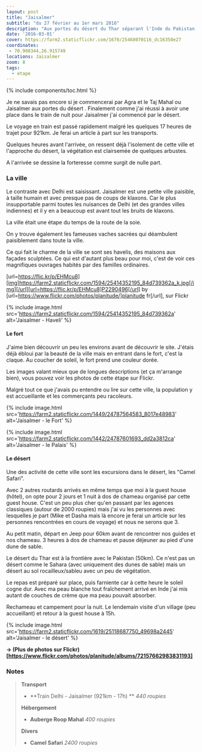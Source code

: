 ```yaml
---
layout: post
title: "Jaisalmer"
subtitle: "du 27 février au 1er mars 2016"
description: "Aux portes du désert du Thar séparant l'Inde du Pakistan, le fort de Jaisalmer avec les façades de ses maisons finement sculptées dans du gré blanc mérite bien son nom de perle du désert."
date: '2016-03-01'
cover: https://farm2.staticflickr.com/1670/25468070116_dc16358e27
coordinates:
 - 70.908344,26.915749
locations: Jaisalmer
zoom: 8
tags:
  - etape
---
```


{% include components/toc.html %}

Je ne savais pas encore si je commencerai par Agra et le Taj Mahal ou Jaisalmer aux portes du désert . Finalement comme j'ai réussi à avoir une place dans le train de nuit pour Jaisalmer j'ai commencé par le désert.

Le voyage en train est passé rapidement malgré les quelques 17 heures de trajet pour 921km. Je ferai un article à part sur les transports.

Quelques heures avant l'arrivée,  on ressent déjà l'isolement de cette ville et l'approche du désert, la végétation est clairsemée de quelques arbustes.

A l'arrivée se dessine la forteresse comme surgit de nulle part.

### La ville

Le contraste avec Delhi est saisissant. Jaisalmer est une petite ville paisible, à taille humain et avec presque pas de coups de klaxons.  Car le plus insupportable parmi toutes les nuisances de Delhi (et des grandes villes indiennes) et il y en a beaucoup est avant tout les bruits de klaxons.

La ville était une étape du temps de la route de la soie.

On y trouve également les fameuses vaches sacrées qui déambulent paisiblement dans toute la ville.

Ce qui fait le charme de la ville se sont ses havelis, des maisons aux façades sculptées. Ce qui est d'autant plus beau pour moi, c'est de voir ces magnifiques ouvrages habités par des familles ordinaires.

[url=https://flic.kr/p/EHMcu8][img]https://farm2.staticflickr.com/1594/25414352195_84d739362a_k.jpg[/img][/url][url=https://flic.kr/p/EHMcu8]P2290496[/url] by [url=https://www.flickr.com/photos/planitude/]planitude fr[/url], sur Flickr

{% include image.html
  src='https://farm2.staticflickr.com/1594/25414352195_84d739362a'
  alt='Jaisalmer - Haveli'
%}

#### Le fort

J'aime bien  découvrir un peu les environs avant de découvrir le site. J'étais déjà ébloui par la beauté de la ville mais en entrant dans le fort, c'est la claque. Au coucher de soleil, le fort prend une couleur dorée.

Les images valant mieux que de longues descriptions (et ça m'arrange bien), vous pouvez voir les photos de cette étape sur Flickr. 

Malgré tout ce que j'avais pu entendre ou lire sur cette ville, la population y est accueillante et les commerçants peu racoleurs.

{% include image.html
  src='https://farm2.staticflickr.com/1449/24787564583_8017e48983'
  alt='Jaisalmer - le Fort'
%}

{% include image.html
  src='https://farm2.staticflickr.com/1442/24787601693_dd2a3812ca'
  alt='Jaisalmer - le Palais'
%}

#### Le désert

Une des activité de cette ville sont les excursions dans le désert, les "Camel Safari".

Avec 2 autres routards arrivés en même temps que moi à la guest house  (hôtel), on opte pour 2 jours et 1 nuit à dos de chameau organisé par cette guest house. C'est un peu plus cher qu'en passant par les agences classiques (autour de 2000 roupies) mais j'ai vu les personnes avec lesquelles je part (Mike et Dasha mais là encore je ferai un article sur les personnes rencontrées en cours de voyage) et nous ne serons que 3.

Au petit matin, départ en Jeep pour 60km avant de rencontrer nos guides et nos chameau. 3 heures à dos de chameau et pause déjeuner au pied d'une dune de sable.

Le désert du Thar est à la frontière avec  le Pakistan (50km). Ce n'est pas un désert comme le Sahara (avec uniquement des dunes de sable) mais un désert au sol rocailleux/sableu avec un peu de végétation.

Le repas est préparé sur place, puis farniente car à cette heure le soleil cogne dur. Avec ma peau blanche tout fraîchement arrivé en Inde j'ai mis autant de couches de crème que ma peau pouvait absorber.

Rechameau et campement pour la nuit. Le lendemain visite d'un village (peu accueillant) et retour à la guest house à 15h.

{% include image.html
  src='https://farm2.staticflickr.com/1619/25118687750_49698a2445'
  alt='Jaisalmer - le désert'
%}

**-> (Plus de photos sur Flickr)[https://www.flickr.com/photos/planitude/albums/72157662983831193]**

### Notes

>**Transport**
>
>- **Train Delhi - Jaisalmer (921km - 17h) ** *440 roupies*
>
>**Hébergement**
>
>- **Auberge Roop Mahal** *400 roupies*
>
>**Divers**
>
>- **Camel Safari** *2400 roupies*
